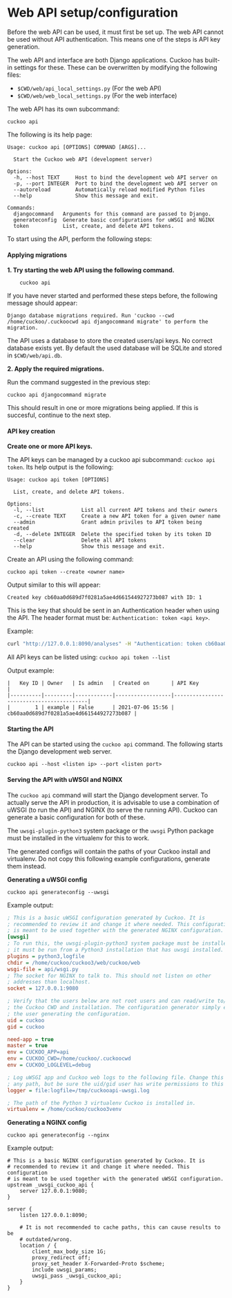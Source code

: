 # Web API setup/configuration
Before the web API can be used, it must first be set up. The web API cannot be used without API authentication. 
This means one of the steps is API key generation.

The web API and interface are both Django applications. Cuckoo has built-in settings for these. These can be overwritten
by modifying the following files:

- `$CWD/web/api_local_settings.py` (For the web API)
- `$CWD/web/web_local_settings.py` (For the web interface)

The web API has its own subcommand:

    cuckoo api

The following is its help page:

```
Usage: cuckoo api [OPTIONS] COMMAND [ARGS]...

  Start the Cuckoo web API (development server)

Options:
  -h, --host TEXT     Host to bind the development web API server on
  -p, --port INTEGER  Port to bind the development web API server on
  --autoreload        Automatically reload modified Python files
  --help              Show this message and exit.

Commands:
  djangocommand   Arguments for this command are passed to Django.
  generateconfig  Generate basic configurations for uWSGI and NGINX
  token           List, create, and delete API tokens.
```


To start using the API, perform the following steps:

#### Applying migrations

**1. Try starting the web API using the following command.**

        cuckoo api

If you have never started and performed these steps before, the following message should appear:

```
Django database migrations required. Run 'cuckoo --cwd /home/cuckoo/.cuckoocwd api djangocommand migrate' to perform the migration.
```

The API uses a database to store the created users/api keys. No correct database exists yet. By default the used database will be SQLite and stored in `$CWD/web/api.db`.

**2. Apply the required migrations.**

Run the command suggested in the previous step:

    cuckoo api djangocommand migrate

This should result in one or more migrations being applied. If this is succesful, continue to the next step.

#### API key creation

**Create one or more API keys.**

The API keys can be managed by a cuckoo api subcommand: `cuckoo api token`. Its help output is the following:

```
Usage: cuckoo api token [OPTIONS]

  List, create, and delete API tokens.

Options:
  -l, --list            List all current API tokens and their owners
  -c, --create TEXT     Create a new API token for a given owner name
  --admin               Grant admin priviles to API token being created
  -d, --delete INTEGER  Delete the specified token by its token ID
  --clear               Delete all API tokens
  --help                Show this message and exit.
```

Create an API using the following command:

    cuckoo api token --create <owner name>

Output similar to this will appear:

`Created key cb60aa0d689d7f0281a5ae4d661544927273b087 with ID: 1`

This is the key that should be sent in an Authentication header when using the API.
The header format must be: `Authentication: token <api key>`.

Example: 

```bash
curl "http://127.0.0.1:8090/analyses" -H "Authentication: token cb60aa0d689d7f0281a5ae4d661544927273b087"
```

All API keys can be listed using: `cuckoo api token --list`

Output example:

```
|   Key ID | Owner   | Is admin   | Created on       | API Key                                  |
|----------|---------|------------|------------------|------------------------------------------|
|        1 | example | False      | 2021-07-06 15:56 | cb60aa0d689d7f0281a5ae4d661544927273b087 |
```


#### Starting the API

The API can be started using the `cuckoo api` command. The following starts the Django development web server. 

`cuckoo api --host <listen ip> --port <listen port>`

#### Serving the API with uWSGI and NGINX

The `cuckoo api` command will start the Django development server. To actually serve the API in production, it is advisable to use a
combination of uWSGI (to run the API) and NGINX (to serve the running API). Cuckoo can generate a basic configuration for both of these.

The `uwsgi-plugin-python3` system package or the `uwsgi` Python package must be installed in the virtualenv for this to work.

The generated configs will contain the paths of your Cuckoo install and virtualenv. Do not copy this following example configurations, generate them instead.

**Generating a uWSGI config**

    cuckoo api generateconfig --uwsgi

Example output:

```ini
; This is a basic uWSGI configuration generated by Cuckoo. It is
; recommended to review it and change it where needed. This configuration
; is meant to be used together with the generated NGINX configuration.
[uwsgi]
; To run this, the uwsgi-plugin-python3 system package must be installed or
; it must be run from a Python3 installation that has uwsgi installed.
plugins = python3,logfile
chdir = /home/cuckoo/cuckoo3/web/cuckoo/web
wsgi-file = api/wsgi.py
; The socket for NGINX to talk to. This should not listen on other
; addresses than localhost.
socket = 127.0.0.1:9080

; Verify that the users below are not root users and can read/write to/from 
; the Cuckoo CWD and installation. The configuration generator simply enters
; the user generating the configuration.
uid = cuckoo
gid = cuckoo

need-app = true
master = true
env = CUCKOO_APP=api
env = CUCKOO_CWD=/home/cuckoo/.cuckoocwd
env = CUCKOO_LOGLEVEL=debug

; Log uWSGI app and Cuckoo web logs to the following file. Change this to
; any path, but be sure the uid/gid user has write permissions to this path. 
logger = file:logfile=/tmp/cuckooapi-uwsgi.log

; The path of the Python 3 virtualenv Cuckoo is installed in.
virtualenv = /home/cuckoo/cuckoo3venv
```

**Generating a NGINX config**

    cuckoo api generateconfig --nginx

Example output:

```
# This is a basic NGINX configuration generated by Cuckoo. It is
# recommended to review it and change it where needed. This configuration
# is meant to be used together with the generated uWSGI configuration.
upstream _uwsgi_cuckoo_api {
    server 127.0.0.1:9080;
}

server {
    listen 127.0.0.1:8090;

    # It is not recommended to cache paths, this can cause results to be
    # outdated/wrong.
    location / {
        client_max_body_size 1G;
        proxy_redirect off;
        proxy_set_header X-Forwarded-Proto $scheme;
        include uwsgi_params;
        uwsgi_pass _uwsgi_cuckoo_api;
    }
}

```